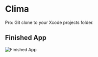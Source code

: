 # Clima
Pro: Git clone to your Xcode projects folder.

## Finished App
![Finished App](https://github.com/londonappbrewery/Images/blob/master/Clima.gif)
